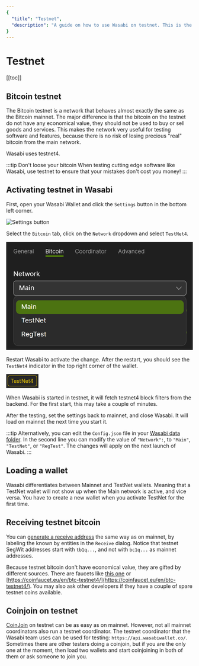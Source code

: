 ```yaml
---
{
  "title": "Testnet",
  "description": "A guide on how to use Wasabi on testnet. This is the Wasabi documentation, an archive of knowledge about the open-source, non-custodial and privacy-focused Bitcoin wallet for desktop."
}
---
```


# Testnet

[[toc]]

## Bitcoin testnet

The Bitcoin testnet is a network that behaves almost exactly the same as the Bitcoin mainnet.
The major difference is that the bitcoin on the testnet do not have any economical value, they should not be used to buy or sell goods and services.
This makes the network very useful for testing software and features, because there is no risk of losing precious "real" bitcoin from the main network.

Wasabi uses testnet4.

:::tip Don't loose your bitcoin
When testing cutting edge software like Wasabi, use testnet to ensure that your mistakes don't cost you money!
:::

## Activating testnet in Wasabi

First, open your Wasabi Wallet and click the `Settings` button in the bottom left corner.

![Settings button](/SettingsButton.png "Settings button")

Select the `Bitcoin` tab, click on the `Network` dropdown and select `TestNet4`.

![Settings Network Dropdown](/SettingsNetwork.png "Settings Network Dropdown")

Restart Wasabi to activate the change.
After the restart, you should see the `TestNet4` indicator in the top right corner of the wallet.

![Bitcoin testnet network activated in Wasabi Wallet](/TestNetIndicator.png "Bitcoin testnet network activated in Wasabi Wallet")

When Wasabi is started in testnet, it will fetch testnet4 block filters from the backend.
For the first start, this may take a couple of minutes.

After the testing, set the settings back to mainnet, and close Wasabi.
It will load on mainnet the next time you start it.

:::tip 
Alternatively, you can edit the `Config.json` file in your [Wasabi data folder](/FAQ/FAQ-UseWasabi.md#where-can-i-find-the-wasabi-data-folder).
In the second line you can modify the value of `"Network":`, to `"Main"`, `"TestNet"`, or `"RegTest"`.
The changes will apply on the next launch of Wasabi.
:::

## Loading a wallet

Wasabi differentiates between Mainnet and TestNet wallets.
Meaning that a TestNet wallet will not show up when the Main network is active, and vice versa.
You have to create a new wallet when you activate TestNet for the first time.

## Receiving testnet bitcoin

You can [generate a receive address](/using-wasabi/Receive.md) the same way as on mainnet, by labeling the known by entities in the `Receive` dialog.
Notice that testnet SegWit addresses start with `tb1q...`, and not with `bc1q...` as mainnet addresses.

Because testnet bitcoin don't have economical value, they are gifted by different sources.
There are faucets like [this one](https://faucet.testnet4.dev/) or [https://coinfaucet.eu/en/btc-testnet4/](https://coinfaucet.eu/en/btc-testnet4/).
You may also ask other developers if they have a couple of spare testnet coins available.

## Coinjoin on testnet

[CoinJoin](/using-wasabi/CoinJoin.md) on testnet can be as easy as on mainnet.
However, not all mainnet coordinators also run a testnet coordinator.
The testnet coordinator that the Wasabi team uses can be used for testing: `https://api.wasabiwallet.co/`.
Sometimes there are other testers doing a coinjoin, but if you are the only one at the moment, then load two wallets and start coinjoining in both of them or ask someone to join you.
